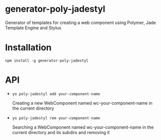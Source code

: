 # generator-poly-jadestyl
Generator of templates for creating a web component using Polymer, Jade Template Engine and Stylus

# Installation

`npm install -g generator-poly-jadestyl`

# API

* `yo poly-jadestyl add your-component-name`

  Creating a new WebComponent named wc-your-component-name in the current directory

* `yo poly-jadestyl rem your-component-name`

  Searching a WebComponent named wc-your-component-name in the current directory and its subdirs and removing it

